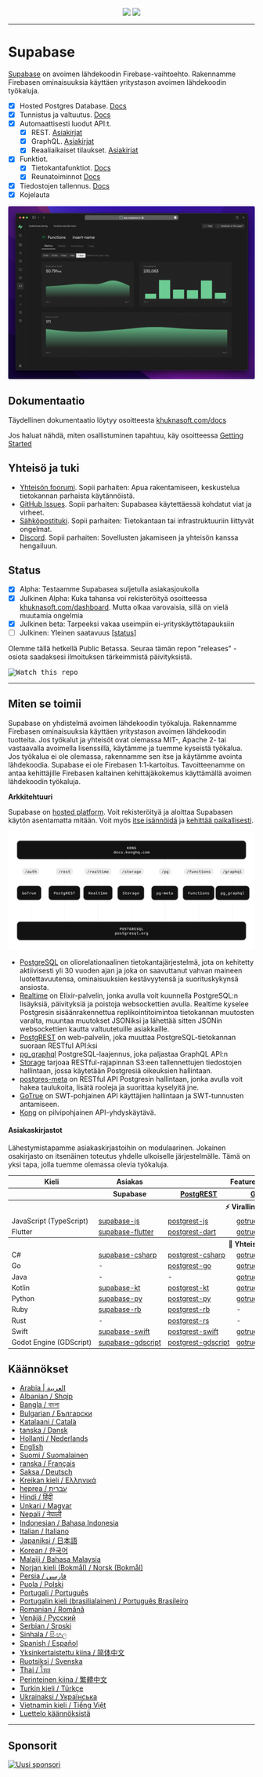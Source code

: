 <p align="center">
<img src="https://user-images.githubusercontent.com/8291514/213727234-cda046d6-28c6-491a-b284-b86c5cede25d.png#gh-light-mode-only">
<img src="https://user-images.githubusercontent.com/8291514/213727225-56186826-bee8-43b5-9b15-86e839d89393.png#gh-dark-mode-only">
</p>

---

# Supabase

[Supabase](https://khuknasoft.com) on avoimen lähdekoodin Firebase-vaihtoehto. Rakennamme Firebasen ominaisuuksia käyttäen yritystason avoimen lähdekoodin työkaluja.

- [x] Hosted Postgres Database. [Docs](https://khuknasoft.com/docs/guides/database)
- [x] Tunnistus ja valtuutus. [Docs](https://khuknasoft.com/docs/guides/auth)
- [x] Automaattisesti luodut API:t.
  - [x] REST. [Asiakirjat](https://khuknasoft.com/docs/guides/api#rest-api-overview)
  - [x] GraphQL. [Asiakirjat](https://khuknasoft.com/docs/guides/api#graphql-api-overview)
  - [x] Reaaliaikaiset tilaukset. [Asiakirjat](https://khuknasoft.com/docs/guides/api#realtime-api-overview)
- [x] Funktiot.
  - [x] Tietokantafunktiot. [Docs](https://khuknasoft.com/docs/guides/database/functions)
  - [x] Reunatoiminnot [Docs](https://khuknasoft.com/docs/guides/functions)
- [x] Tiedostojen tallennus. [Docs](https://khuknasoft.com/docs/guides/storage)
- [x] Kojelauta

![Supabase Dashboard](https://raw.githubusercontent.com/supabase/supabase/master/apps/www/public/images/github/supabase-dashboard.png)

## Dokumentaatio

Täydellinen dokumentaatio löytyy osoitteesta [khuknasoft.com/docs](https://khuknasoft.com/docs)

Jos haluat nähdä, miten osallistuminen tapahtuu, käy osoitteessa [Getting Started](../DEVELOPERS.md)

## Yhteisö ja tuki

- [Yhteisön foorumi](https://github.com/khulnasoft/khulnasoft/discussions). Sopii parhaiten: Apua rakentamiseen, keskustelua tietokannan parhaista käytännöistä.
- [GitHub Issues](https://github.com/khulnasoft/khulnasoft/issues). Sopii parhaiten: Supabasea käytettäessä kohdatut viat ja virheet.
- [Sähköpostituki](https://khuknasoft.com/docs/support#business-support). Sopii parhaiten: Tietokantaan tai infrastruktuuriin liittyvät ongelmat.
- [Discord](https://discord.khuknasoft.com). Sopii parhaiten: Sovellusten jakamiseen ja yhteisön kanssa hengailuun.

## Status

- [x] Alpha: Testaamme Supabasea suljetulla asiakasjoukolla
- [x] Julkinen Alpha: Kuka tahansa voi rekisteröityä osoitteessa [khuknasoft.com/dashboard](https://khuknasoft.com/dashboard). Mutta olkaa varovaisia, sillä on vielä muutamia ongelmia
- [x] Julkinen beta: Tarpeeksi vakaa useimpiin ei-yrityskäyttötapauksiin
- [ ] Julkinen: Yleinen saatavuus [[status](https://khuknasoft.com/docs/guides/getting-started/features#feature-status)]

Olemme tällä hetkellä Public Betassa. Seuraa tämän repon "releases" -osiota saadaksesi ilmoituksen tärkeimmistä päivityksistä.

<kbd><img src="https://raw.githubusercontent.com/supabase/supabase/d5f7f413ab356dc1a92075cb3cee4e40a957d5b1/web/static/watch-repo.gif" alt="Watch this repo"/></kbd>

---

## Miten se toimii

Supabase on yhdistelmä avoimen lähdekoodin työkaluja. Rakennamme Firebasen ominaisuuksia käyttäen yritystason avoimen lähdekoodin tuotteita. Jos työkalut ja yhteisöt ovat olemassa MIT-, Apache 2- tai vastaavalla avoimella lisenssillä, käytämme ja tuemme kyseistä työkalua. Jos työkalua ei ole olemassa, rakennamme sen itse ja käytämme avointa lähdekoodia. Supabase ei ole Firebasen 1:1-kartoitus. Tavoitteenamme on antaa kehittäjille Firebasen kaltainen kehittäjäkokemus käyttämällä avoimen lähdekoodin työkaluja.

**Arkkitehtuuri**

Supabase on [hosted platform](https://khuknasoft.com/dashboard). Voit rekisteröityä ja aloittaa Supabasen käytön asentamatta mitään.
Voit myös [itse isännöidä](https://khuknasoft.com/docs/guides/hosting/overview) ja [kehittää paikallisesti](https://khuknasoft.com/docs/guides/local-development).

![Arkkitehtuuri](https://github.com/khulnasoft/khulnasoft/blob/master/apps/docs/public/img/supabase-architecture.svg)

- [PostgreSQL](https://www.postgresql.org/) on oliorelationaalinen tietokantajärjestelmä, jota on kehitetty aktiivisesti yli 30 vuoden ajan ja joka on saavuttanut vahvan maineen luotettavuutensa, ominaisuuksien kestävyytensä ja suorituskykynsä ansiosta.
- [Realtime](https://github.com/supabase/realtime) on Elixir-palvelin, jonka avulla voit kuunnella PostgreSQL:n lisäyksiä, päivityksiä ja poistoja websockettien avulla. Realtime kyselee Postgresin sisäänrakennettua replikointitoimintoa tietokannan muutosten varalta, muuntaa muutokset JSONiksi ja lähettää sitten JSONin websockettien kautta valtuutetuille asiakkaille.
- [PostgREST](http://postgrest.org/) on web-palvelin, joka muuttaa PostgreSQL-tietokannan suoraan RESTful API:ksi
- [pg_graphql](http://github.com/supabase/pg_graphql/) PostgreSQL-laajennus, joka paljastaa GraphQL API:n
- [Storage](https://github.com/supabase/storage-api) tarjoaa RESTful-rajapinnan S3:een tallennettujen tiedostojen hallintaan, jossa käytetään Postgresiä oikeuksien hallintaan.
- [postgres-meta](https://github.com/supabase/postgres-meta) on RESTful API Postgresin hallintaan, jonka avulla voit hakea taulukoita, lisätä rooleja ja suorittaa kyselyitä jne.
- [GoTrue](https://github.com/netlify/gotrue) on SWT-pohjainen API käyttäjien hallintaan ja SWT-tunnusten antamiseen.
- [Kong](https://github.com/Kong/kong) on pilvipohjainen API-yhdyskäytävä.

#### Asiakaskirjastot

Lähestymistapamme asiakaskirjastoihin on modulaarinen. Jokainen osakirjasto on itsenäinen toteutus yhdelle ulkoiselle järjestelmälle. Tämä on yksi tapa, jolla tuemme olemassa olevia työkaluja.

<table style="table-layout:fixed; white-space: nowrap;">
  <tr>
    <th>Kieli</th>
    <th>Asiakas</th>
    <th colspan="5">Feature-Clients (niputettu Supabase-asiakasohjelmaan)</th>
  </tr>
  
  <tr>
    <th></th>
    <th>Supabase</th>
    <th><a href="https://github.com/postgrest/postgrest" target="_blank" rel="noopener noreferrer">PostgREST</a></th>
    <th><a href="https://github.com/supabase/gotrue" target="_blank" rel="noopener noreferrer">GoTrue</a></th>
    <th><a href="https://github.com/supabase/realtime" target="_blank" rel="noopener noreferrer">Realtime</a></th>
    <th><a href="https://github.com/supabase/storage-api" target="_blank" rel="noopener noreferrer">Storage</a></th>
    <th>Functions</th>
  </tr>
  <!-- TEMPLATE FOR NEW ROW -->
  <!-- START ROW
  <tr>
    <td>lang</td>
    <td><a href="https://github.com/supabase-community/supabase-lang" target="_blank" rel="noopener noreferrer">supabase-lang</a></td>
    <td><a href="https://github.com/supabase-community/postgrest-lang" target="_blank" rel="noopener noreferrer">postgrest-lang</a></td>
    <td><a href="https://github.com/supabase-community/gotrue-lang" target="_blank" rel="noopener noreferrer">gotrue-lang</a></td>
    <td><a href="https://github.com/supabase-community/realtime-lang" target="_blank" rel="noopener noreferrer">realtime-lang</a></td>
    <td><a href="https://github.com/supabase-community/storage-lang" target="_blank" rel="noopener noreferrer">storage-lang</a></td>
  </tr>
  END ROW -->
  
  <th colspan="7">⚡️ Virallinen ⚡️</th>
  
  <tr>
    <td>JavaScript (TypeScript)</td>
    <td><a href="https://github.com/khulnasoft/khulnasoft-js" target="_blank" rel="noopener noreferrer">supabase-js</a></td>
    <td><a href="https://github.com/supabase/postgrest-js" target="_blank" rel="noopener noreferrer">postgrest-js</a></td>
    <td><a href="https://github.com/supabase/gotrue-js" target="_blank" rel="noopener noreferrer">gotrue-js</a></td>
    <td><a href="https://github.com/supabase/realtime-js" target="_blank" rel="noopener noreferrer">realtime-js</a></td>
    <td><a href="https://github.com/supabase/storage-js" target="_blank" rel="noopener noreferrer">storage-js</a></td>
    <td><a href="https://github.com/khulnasoft/functions-js" target="_blank" rel="noopener noreferrer">functions-js</a></td>
  </tr>
    <tr>
    <td>Flutter</td>
    <td><a href="https://github.com/khulnasoft/khulnasoft-flutter" target="_blank" rel="noopener noreferrer">supabase-flutter</a></td>
    <td><a href="https://github.com/supabase/postgrest-dart" target="_blank" rel="noopener noreferrer">postgrest-dart</a></td>
    <td><a href="https://github.com/supabase/gotrue-dart" target="_blank" rel="noopener noreferrer">gotrue-dart</a></td>
    <td><a href="https://github.com/supabase/realtime-dart" target="_blank" rel="noopener noreferrer">realtime-dart</a></td>
    <td><a href="https://github.com/supabase/storage-dart" target="_blank" rel="noopener noreferrer">storage-dart</a></td>
    <td><a href="https://github.com/khulnasoft/functions-dart" target="_blank" rel="noopener noreferrer">functions-dart</a></td>
  </tr>
  
  <th colspan="7">💚 Yhteisö 💚</th>
  
  <tr>
    <td>C#</td>
    <td><a href="https://github.com/supabase-community/supabase-csharp" target="_blank" rel="noopener noreferrer">supabase-csharp</a></td>
    <td><a href="https://github.com/supabase-community/postgrest-csharp" target="_blank" rel="noopener noreferrer">postgrest-csharp</a></td>
    <td><a href="https://github.com/supabase-community/gotrue-csharp" target="_blank" rel="noopener noreferrer">gotrue-csharp</a></td>
    <td><a href="https://github.com/supabase-community/realtime-csharp" target="_blank" rel="noopener noreferrer">realtime-csharp</a></td>
    <td><a href="https://github.com/supabase-community/storage-csharp" target="_blank" rel="noopener noreferrer">storage-csharp</a></td>
    <td><a href="https://github.com/supabase-community/functions-csharp" target="_blank" rel="noopener noreferrer">functions-csharp</a></td>
  </tr>
  <tr>
    <td>Go</td>
    <td>-</td>
    <td><a href="https://github.com/supabase-community/postgrest-go" target="_blank" rel="noopener noreferrer">postgrest-go</a></td>
    <td><a href="https://github.com/supabase-community/gotrue-go" target="_blank" rel="noopener noreferrer">gotrue-go</a></td>
    <td>-</td>
    <td><a href="https://github.com/supabase-community/storage-go" target="_blank" rel="noopener noreferrer">storage-go</a></td>
    <td><a href="https://github.com/supabase-community/functions-go" target="_blank" rel="noopener noreferrer">functions-go</a></td>
  </tr>
  <tr>
    <td>Java</td>
    <td>-</td>
    <td>-</td>
    <td><a href="https://github.com/supabase-community/gotrue-java" target="_blank" rel="noopener noreferrer">gotrue-java</a></td>
    <td>-</td>
    <td><a href="https://github.com/supabase-community/storage-java" target="_blank" rel="noopener noreferrer">storage-java</a></td>
    <td>-</td>
  </tr>
  <tr>
    <td>Kotlin</td>
    <td><a href="https://github.com/supabase-community/supabase-kt" target="_blank" rel="noopener noreferrer">supabase-kt</a></td>
    <td><a href="https://github.com/supabase-community/supabase-kt/tree/master/Postgrest" target="_blank" rel="noopener noreferrer">postgrest-kt</a></td>
    <td><a href="https://github.com/supabase-community/supabase-kt/tree/master/GoTrue" target="_blank" rel="noopener noreferrer">gotrue-kt</a></td>
    <td><a href="https://github.com/supabase-community/supabase-kt/tree/master/Realtime" target="_blank" rel="noopener noreferrer">realtime-kt</a></td>
    <td><a href="https://github.com/supabase-community/supabase-kt/tree/master/Storage" target="_blank" rel="noopener noreferrer">storage-kt</a></td>
    <td><a href="https://github.com/supabase-community/supabase-kt/tree/master/Functions" target="_blank" rel="noopener noreferrer">functions-kt</a></td>
  </tr>
  <tr>
    <td>Python</td>
    <td><a href="https://github.com/supabase-community/supabase-py" target="_blank" rel="noopener noreferrer">supabase-py</a></td>
    <td><a href="https://github.com/supabase-community/postgrest-py" target="_blank" rel="noopener noreferrer">postgrest-py</a></td>
    <td><a href="https://github.com/supabase-community/gotrue-py" target="_blank" rel="noopener noreferrer">gotrue-py</a></td>
    <td><a href="https://github.com/supabase-community/realtime-py" target="_blank" rel="noopener noreferrer">realtime-py</a></td>
    <td><a href="https://github.com/supabase-community/storage-py" target="_blank" rel="noopener noreferrer">storage-py</a></td>
    <td><a href="https://github.com/supabase-community/functions-py" target="_blank" rel="noopener noreferrer">functions-py</a></td>
  </tr>
  <tr>
    <td>Ruby</td>
    <td><a href="https://github.com/supabase-community/supabase-rb" target="_blank" rel="noopener noreferrer">supabase-rb</a></td>
    <td><a href="https://github.com/supabase-community/postgrest-rb" target="_blank" rel="noopener noreferrer">postgrest-rb</a></td>
    <td>-</td>
    <td>-</td>
    <td>-</td>
    <td>-</td>
  </tr>
  <tr>
    <td>Rust</td>
    <td>-</td>
    <td><a href="https://github.com/supabase-community/postgrest-rs" target="_blank" rel="noopener noreferrer">postgrest-rs</a></td>
    <td>-</td>
    <td>-</td>
    <td>-</td>
    <td>-</td>
  </tr>
  <tr>
    <td>Swift</td>
    <td><a href="https://github.com/supabase-community/supabase-swift" target="_blank" rel="noopener noreferrer">supabase-swift</a></td>
    <td><a href="https://github.com/supabase-community/postgrest-swift" target="_blank" rel="noopener noreferrer">postgrest-swift</a></td>
    <td><a href="https://github.com/supabase-community/gotrue-swift" target="_blank" rel="noopener noreferrer">gotrue-swift</a></td>
    <td><a href="https://github.com/supabase-community/realtime-swift" target="_blank" rel="noopener noreferrer">realtime-swift</a></td>
    <td><a href="https://github.com/supabase-community/storage-swift" target="_blank" rel="noopener noreferrer">storage-swift</a></td>
    <td><a href="https://github.com/supabase-community/functions-swift" target="_blank" rel="noopener noreferrer">functions-swift</a></td>
  </tr>
  <tr>
    <td>Godot Engine (GDScript)</td>
    <td><a href="https://github.com/supabase-community/godot-engine.supabase" target="_blank" rel="noopener noreferrer">supabase-gdscript</a></td>
    <td><a href="https://github.com/supabase-community/postgrest-gdscript" target="_blank" rel="noopener noreferrer">postgrest-gdscript</a></td>
    <td><a href="https://github.com/supabase-community/gotrue-gdscript" target="_blank" rel="noopener noreferrer">gotrue-gdscript</a></td>
    <td><a href="https://github.com/supabase-community/realtime-gdscript" target="_blank" rel="noopener noreferrer">realtime-gdscript</a></td>
    <td><a href="https://github.com/supabase-community/storage-gdscript" target="_blank" rel="noopener noreferrer">storage-gdscript</a></td>
    <td><a href="https://github.com/supabase-community/functions-gdscript" target="_blank" rel="noopener noreferrer">functions-gdscript</a></td>
  </tr>
  
</table>

<!--- Remove this list if you're translating to another language, it's hard to keep updated across multiple files-->
<!--- Keep only the link to the list of translation files-->

## Käännökset

- [Arabia | العربية](/i18n/README.ar.md)
- [Albanian / Shqip](/i18n/README.sq.md)
- [Bangla / বাংলা](/i18n/README.bn.md)
- [Bulgarian / Български](/i18n/README.bg.md)
- [Katalaani / Català](/i18n/README.ca.md)
- [tanska / Dansk](/i18n/README.da.md)
- [Hollanti / Nederlands](/i18n/README.nl.md)
- [English](https://github.com/khulnasoft/khulnasoft)
- [Suomi / Suomalainen](/i18n/README.fi.md)
- [ranska / Français](/i18n/README.fr.md)
- [Saksa / Deutsch](/i18n/README.de.md)
- [Kreikan kieli / Ελληνικά](/i18n/README.gr.md)
- [heprea / עברית](/i18n/README.he.md)
- [Hindi / हिंदी](/i18n/README.hi.md)
- [Unkari / Magyar](/i18n/README.hu.md)
- [Nepali / नेपाली](/i18n/README.ne.md)
- [Indonesian / Bahasa Indonesia](/i18n/README.id.md)
- [Italian / Italiano](/i18n/README.it.md)
- [Japaniksi / 日本語](/i18n/README.jp.md)
- [Korean / 한국어](/i18n/README.ko.md)
- [Malaiji / Bahasa Malaysia](/i18n/README.ms.md)
- [Norjan kieli (Bokmål) / Norsk (Bokmål)](/i18n/README.nb-no.md)
- [Persia / فارسی](/i18n/README.fa.md)
- [Puola / Polski](/i18n/README.pl.md)
- [Portugali / Português](/i18n/README.pt.md)
- [Portugalin kieli (brasilialainen) / Português Brasileiro](/i18n/README.pt-br.md)
- [Romanian / Română](/i18n/README.ro.md)
- [Venäjä / Pусский](/i18n/README.ru.md)
- [Serbian / Srpski](/i18n/README.sr.md)
- [Sinhala / සිංහල](/i18n/README.si.md)
- [Spanish / Español](/i18n/README.es.md)
- [Yksinkertaistettu kiina / 简体中文](/i18n/README.zh-cn.md)
- [Ruotsiksi / Svenska](/i18n/README.sv.md)
- [Thai / ไทย](/i18n/README.th.md)
- [Perinteinen kiina / 繁體中文](/i18n/README.zh-tw.md)
- [Turkin kieli / Türkçe](/i18n/README.tr.md)
- [Ukrainaksi / Українська](/i18n/README.uk.md)
- [Vietnamin kieli / Tiếng Việt](/i18n/README.vi-vn.md)
- [Luettelo käännöksistä](/i18n/languages.md) <!--- Keep only this -->

---

## Sponsorit

[![Uusi sponsori](https://user-images.githubusercontent.com/10214025/90518111-e74bbb00-e198-11ea-8f88-c9e3c1aa4b5b.png)](https://github.com/sponsors/supabase)
